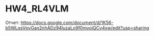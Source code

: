 # HW4_RL4VLM

Отчет: https://docs.google.com/document/d/1K56-b5WLqsVpyGan2nhADz94luzaLo9f0myoiQCv4xw/edit?usp=sharing
